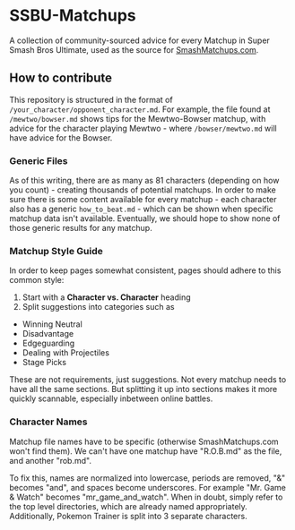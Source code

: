# SSBU-Matchups

A collection of community-sourced advice for every Matchup in Super Smash Bros Ultimate, used as the source for [SmashMatchups.com](http://www.smashmatchups.com).

## How to contribute

This repository is structured in the format of `/your_character/opponent_character.md`. For example, the file found at `/mewtwo/bowser.md` shows tips for the Mewtwo-Bowser matchup, with advice for the character playing Mewtwo - where `/bowser/mewtwo.md` will have advice for the Bowser.

### Generic Files

As of this writing, there are as many as 81 characters (depending on how you count) - creating thousands of potential matchups. In order to make sure there is some content available for every matchup - each character also has a generic `how_to_beat.md` - which can be shown when specific matchup data isn't available. Eventually, we should hope to show none of those generic results for any matchup.

### Matchup Style Guide

In order to keep pages somewhat consistent, pages should adhere to this common style:

1. Start with a **Character vs. Character** heading
2. Split suggestions into categories such as
  - Winning Neutral
  - Disadvantage
  - Edgeguarding
  - Dealing with Projectiles
  - Stage Picks
 
These are not requirements, just suggestions. Not every matchup needs to have all the same sections. But splitting it up into sections makes it more quickly scannable, especially inbetween online battles.

### Character Names

Matchup file names have to be specific (otherwise SmashMatchups.com won't find them). We can't have one matchup have "R.O.B.md" as the file, and another "rob.md".

To fix this, names are normalized into lowercase, periods are removed, "&" becomes "and", and spaces become underscores. For example "Mr. Game & Watch" becomes "mr_game_and_watch". When in doubt, simply refer to the top level directories, which are already named appropriately. Additionally, Pokemon Trainer is split into 3 separate characters.
